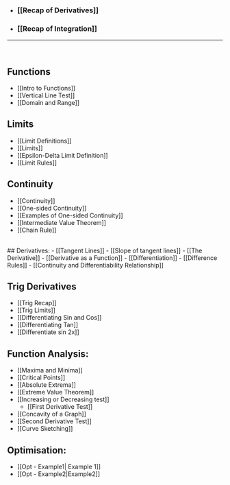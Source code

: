 - ### [[Recap of Derivatives]]
- ### [[Recap of Integration]]
___
<br>

## Functions

- [[Intro to Functions]]
- [[Vertical Line Test]]
- [[Domain and Range]]

## Limits
- [[Limit Definitions]]
- [[Limits]]
- [[Epsilon-Delta Limit Definition]]
- [[Limit Rules]]

## Continuity
- [[Continuity]]
- [[One-sided Continuity]]
- [[Examples of One-sided Continuity]]
- [[Intermediate Value Theorem]]
- [[Chain Rule]]
<br>
## Derivatives:
- [[Tangent Lines]]
- [[Slope of tangent lines]]
- [[The Derivative]]
- [[Derivative as a Function]]
- [[Differentiation]]
- [[Difference Rules]]
- [[Continuity and Differentiability Relationship]]

## Trig Derivatives
- [[Trig Recap]]
- [[Trig Limits]]
- [[Differentiating Sin and Cos]]
- [[Differentiating Tan]]
- [[Differentiate sin 2x]]

## Function Analysis:
- [[Maxima and Minima]]
- [[Critical Points]]
- [[Absolute Extrema]]
- [[Extreme Value Theorem]]
- [[Increasing or Decreasing test]]
	- [[First Derivative Test]]
- [[Concavity of a Graph]]
- [[Second Derivative Test]]
- [[Curve Sketching]]

## Optimisation:
- [[Opt - Example1| Example 1]]
- [[Opt - Example2|Example2]]